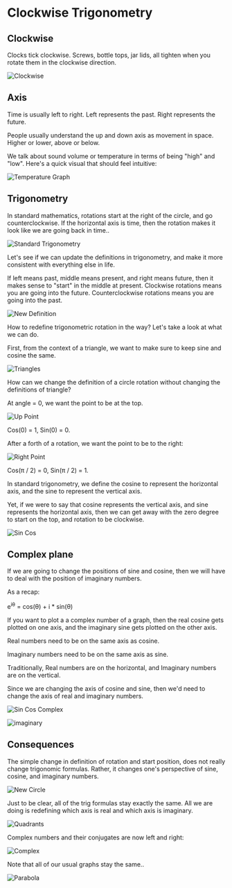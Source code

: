 # Clockwise Trigonometry

## Clockwise

Clocks tick clockwise. Screws, bottle tops, jar lids, all tighten when you rotate them in the clockwise direction.

![Clockwise](clock.png)

## Axis

Time is usually left to right. Left represents the past. Right represents the future.

People usually understand the up and down axis as movement in space. Higher or lower, above or below.

We talk about sound volume or temperature in terms of being "high" and "low". Here's a quick visual that should feel intuitive:

![Temperature Graph](temperature_graph.png)

## Trigonometry

In standard mathematics, rotations start at the right of the circle, and go counterclockwise. If the horizontal axis is time, then the rotation makes it look like we are going back in time..

![Standard Trigonometry](standard_trigonometry.png)

Let's see if we can update the definitions in trigonometry, and make it more consistent with everything else in life.

If left means past, middle means present, and right means future, then it makes sense to "start" in the middle at present. Clockwise rotations means you are going into the future. Counterclockwise rotations means you are going into the past.

![New Definition](new_definition.png)

How to redefine trigonometric rotation in the way? Let's take a look at what we can do.

First, from the context of a triangle, we want to make sure to keep sine and cosine the same.

![Triangles](triangles.png)

How can we change the definition of a circle rotation without changing the definitions of triangle?

At angle = 0, we want the point to be at the top. 

![Up Point](up_point.png)

Cos(0) = 1, Sin(0) = 0.

After a forth of a rotation, we want the point to be to the right:

![Right Point](right_point.png)

Cos(π / 2) = 0, Sin(π / 2) = 1.

In standard trigonometry, we define the cosine to represent the horizontal axis, and the sine to represent the vertical axis.

Yet, if we were to say that cosine represents the vertical axis, and sine represents the horizontal axis, then we can get away with the zero degree to start on the top, and rotation to be clockwise.

![Sin Cos](sin_cos.png)

## Complex plane

If we are going to change the positions of sine and cosine, then we will have to deal with the position of imaginary numbers.

As a recap:

e<sup>iθ</sup> = cos(θ) + i * sin(θ)

If you want to plot a a complex number of a graph, then the real cosine gets plotted on one axis, and the imaginary sine gets plotted on the other axis.

Real numbers need to be on the same axis as cosine.

Imaginary numbers need to be on the same axis as sine.

Traditionally, Real numbers are on the horizontal, and Imaginary numbers are on the vertical.

Since we are changing the axis of cosine and sine, then we'd need to change the axis of real and imaginary numbers.

![Sin Cos Complex](sin_cos_complex.png)

![imaginary](imaginary.png)

## Consequences

The simple change in definition of rotation and start position, does not really change trigonomic formulas. Rather, it changes one's perspective of sine, cosine, and imaginary numbers.

![New Circle](new_circle.png)

Just to be clear, all of the trig formulas stay exactly the same. All we are doing is redefining which axis is real and which axis is imaginary.

![Quadrants](quadrants.png)

Complex numbers and their conjugates are now left and right:

![Complex](complex.png)

Note that all of our usual graphs stay the same.. 

![Parabola](parabola.png)
